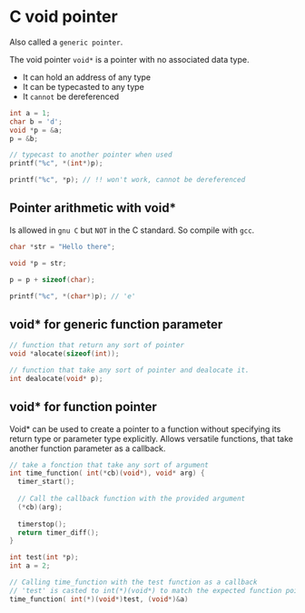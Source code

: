 # C void pointer

Also called a `generic pointer`. 

The void pointer `void*` is a pointer with no associated data type.

- It can hold an address of any type
- It can be typecasted to any type
- It `cannot` be dereferenced

```c
int a = 1;
char b = 'd';
void *p = &a;
p = &b;

// typecast to another pointer when used
printf("%c", *(int*)p);

printf("%c", *p); // !! won't work, cannot be dereferenced
```

## Pointer arithmetic with void*

Is allowed in `gnu C` but `NOT` in the C standard. So compile with `gcc`.

```c
char *str = "Hello there";

void *p = str;

p = p + sizeof(char);

printf("%c", *(char*)p); // 'e'
```

## void* for generic function parameter

```c
// function that return any sort of pointer
void *alocate(sizeof(int));

// function that take any sort of pointer and dealocate it.
int dealocate(void* p);
```

## void* for function pointer

Void* can be used to create a pointer to a function without specifying its return type or parameter type explicitly.
Allows versatile functions, that take another function parameter as a callback.

```c
// take a fonction that take any sort of argument
int time_function( int(*cb)(void*), void* arg) { 
  timer_start();
  
  // Call the callback function with the provided argument
  (*cb)(arg);
  
  timerstop();
  return timer_diff();
}

int test(int *p);
int a = 2;

// Calling time_function with the test function as a callback
// 'test' is casted to int(*)(void*) to match the expected function pointer type
time_function( int(*)(void*)test, (void*)&a)
```
